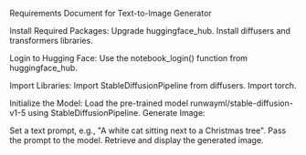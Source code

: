 Requirements Document for Text-to-Image Generator

Install Required Packages:
Upgrade huggingface_hub.
Install diffusers and transformers libraries.

Login to Hugging Face:
Use the notebook_login() function from huggingface_hub.

Import Libraries:
Import StableDiffusionPipeline from diffusers.
Import torch.

Initialize the Model:
Load the pre-trained model runwayml/stable-diffusion-v1-5 using StableDiffusionPipeline.
Generate Image:

Set a text prompt, e.g., "A white cat sitting next to a Christmas tree".
Pass the prompt to the model.
Retrieve and display the generated image.